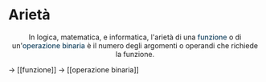 # Arietà

<div align="center">In logica, matematica, e informatica, l'arietà di una <span style="color: #154360; font-weight: 500">funzione</span> o di un'<span style="color: #154360; font-weight: 500">operazione binaria</span> è il numero degli argomenti o operandi che richiede la funzione.</div>

$\rightarrow$ [[funzione]]
$\rightarrow$ [[operazione binaria]]
